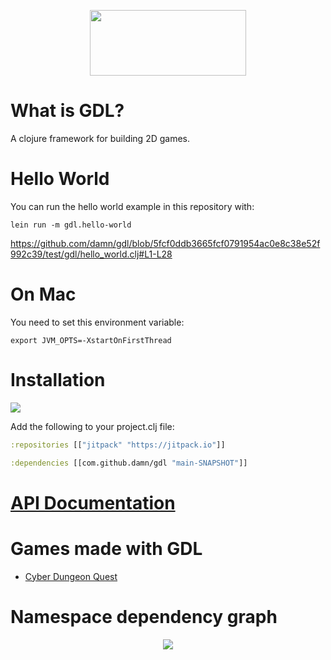 <p align="center">
  <img src="https://github.com/damn/gdx/blob/main/logo.png" width="250" height="105"/>
</p>

# What is GDL?

A clojure framework for building 2D games.

# Hello World

You can run the hello world example in this repository with:

```
lein run -m gdl.hello-world
```

https://github.com/damn/gdl/blob/5fcf0ddb3665fcf0791954ac0e8c38e52f992c39/test/gdl/hello_world.clj#L1-L28

# On Mac

You need to set this environment variable:

```
export JVM_OPTS=-XstartOnFirstThread
```

# Installation

[![](https://jitpack.io/v/damn/gdl.svg)](https://jitpack.io/#damn/gdl)

Add the following to your project.clj file:

```clojure
:repositories [["jitpack" "https://jitpack.io"]]

:dependencies [[com.github.damn/gdl "main-SNAPSHOT"]]
```

# [API Documentation](https://damn.github.io/gdl/)

# Games made with GDL

* [Cyber Dungeon Quest](https://github.com/damn/Cyber-Dungeon-Quest)

# Namespace dependency graph

<p align="center">
  <img src="https://github.com/damn/gdx/blob/main/namespaces.png"/>
</p>

